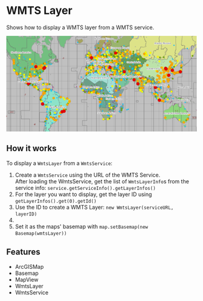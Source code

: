 <h1>WMTS Layer</h1>

<p>Shows how to display a WMTS layer from a WMTS service.</p>

<p><img src="WmtsLayer.png"/></p>

<h2>How it works</h2>

<p>To display a <code>WmtsLayer</code> from a <code>WmtsService</code>:</p>

<ol>
  <li>Create a <code>WmtsService</code> using the URL of the WMTS Service.</li>
  </li>After loading the WmtsService, get the list of <code>WmtsLayerInfo</code>s from the service info: 
  <code>service.getServiceInfo().getLayerInfos()</code></li>
  <li>For the layer you want to display, get the layer ID using <code>getLayerInfos().get(0).getId()</code></li>
  <li>Use the ID to create a WMTS Layer: <code>new WmtsLayer(serviceURL, layerID)</code><li>
  <li>Set it as the maps' basemap with <code>map.setBasemap(new Basemap(wmtsLayer))</code></li>
</ol>

<h2>Features</h2>

<ul>
  <li>ArcGISMap</li>
  <li>Basemap</li>
  <li>MapView</li>
  <li>WmtsLayer</li>
  <li>WmtsService</li>
</ul>
